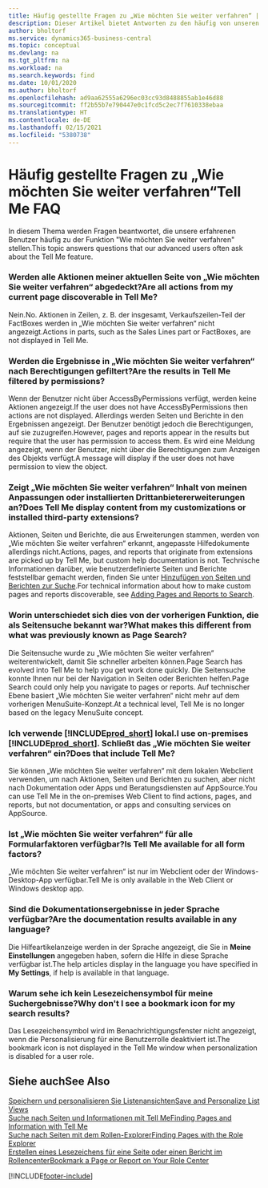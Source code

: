 ```yaml
---
title: Häufig gestellte Fragen zu „Wie möchten Sie weiter verfahren“ | Microsoft Docs
description: Dieser Artikel bietet Antworten zu den häufig von unseren Partner und Debitoren über „Wie möchten Sie weiter verfahren“ gestellten Fragen.
author: bholtorf
ms.service: dynamics365-business-central
ms.topic: conceptual
ms.devlang: na
ms.tgt_pltfrm: na
ms.workload: na
ms.search.keywords: find
ms.date: 10/01/2020
ms.author: bholtorf
ms.openlocfilehash: ad9aa62555a6296ec03cc93d8488855ab1e46d88
ms.sourcegitcommit: ff2b55b7e790447e0c1fcd5c2ec7f7610338ebaa
ms.translationtype: HT
ms.contentlocale: de-DE
ms.lasthandoff: 02/15/2021
ms.locfileid: "5380738"
---
```

# <a name="tell-me-faq"></a><span data-ttu-id="a157b-103">Häufig gestellte Fragen zu „Wie möchten Sie weiter verfahren“</span><span class="sxs-lookup"><span data-stu-id="a157b-103">Tell Me FAQ</span></span>
<span data-ttu-id="a157b-104">In diesem Thema werden Fragen beantwortet, die unsere erfahrenen Benutzer häufig zu der Funktion "Wie möchten Sie weiter verfahren" stellen.</span><span class="sxs-lookup"><span data-stu-id="a157b-104">This topic answers questions that our advanced users often ask about the Tell Me feature.</span></span>

### <a name="are-all-actions-from-my-current-page-discoverable-in-tell-me"></a><span data-ttu-id="a157b-105">Werden alle Aktionen meiner aktuellen Seite von „Wie möchten Sie weiter verfahren“ abgedeckt?</span><span class="sxs-lookup"><span data-stu-id="a157b-105">Are all actions from my current page discoverable in Tell Me?</span></span>
<span data-ttu-id="a157b-106">Nein.</span><span class="sxs-lookup"><span data-stu-id="a157b-106">No.</span></span> <span data-ttu-id="a157b-107">Aktionen in Zeilen, z. B. der insgesamt, Verkaufszeilen-Teil der FactBoxes werden in „Wie möchten Sie weiter verfahren“ nicht angezeigt.</span><span class="sxs-lookup"><span data-stu-id="a157b-107">Actions in parts, such as the Sales Lines part or FactBoxes, are not displayed in Tell Me.</span></span>

### <a name="are-the-results-in-tell-me-filtered-by-permissions"></a><span data-ttu-id="a157b-108">Werden die Ergebnisse in „Wie möchten Sie weiter verfahren“ nach Berechtigungen gefiltert?</span><span class="sxs-lookup"><span data-stu-id="a157b-108">Are the results in Tell Me filtered by permissions?</span></span>
<span data-ttu-id="a157b-109">Wenn der Benutzer nicht über AccessByPermissions verfügt, werden keine Aktionen angezeigt.</span><span class="sxs-lookup"><span data-stu-id="a157b-109">If the user does not have AccessByPermissions then actions are not displayed.</span></span> <span data-ttu-id="a157b-110">Allerdings werden Seiten und Berichte in den Ergebnissen angezeigt. Der Benutzer benötigt jedoch die Berechtigungen, auf sie zuzugreifen.</span><span class="sxs-lookup"><span data-stu-id="a157b-110">However, pages and reports appear in the results but require that the user has permission to access them.</span></span> <span data-ttu-id="a157b-111">Es wird eine Meldung angezeigt, wenn der Benutzer, nicht über die Berechtigungen zum Anzeigen des Objekts verfügt.</span><span class="sxs-lookup"><span data-stu-id="a157b-111">A message will display if the user does not have permission to view the object.</span></span>

### <a name="does-tell-me-display-content-from-my-customizations-or-installed-third-party-extensions"></a><span data-ttu-id="a157b-112">Zeigt „Wie möchten Sie weiter verfahren“ Inhalt von meinen Anpassungen oder installierten Drittanbietererweiterungen an?</span><span class="sxs-lookup"><span data-stu-id="a157b-112">Does Tell Me display content from my customizations or installed third-party extensions?</span></span>
<span data-ttu-id="a157b-113">Aktionen, Seiten und Berichte, die aus Erweiterungen stammen, werden von „Wie möchten Sie weiter verfahren“ erkannt, angepasste Hilfedokumente allerdings nicht.</span><span class="sxs-lookup"><span data-stu-id="a157b-113">Actions, pages, and reports that originate from extensions are picked up by Tell Me, but custom help documentation is not.</span></span> <span data-ttu-id="a157b-114">Technische Informationen darüber, wie benutzerdefinierte Seiten und Berichte feststellbar gemacht werden, finden Sie unter [Hinzufügen von Seiten und Berichten zur Suche](/dynamics365/business-central/dev-itpro/developer/devenv-al-menusuite-functionality).</span><span class="sxs-lookup"><span data-stu-id="a157b-114">For technical information about how to make custom pages and reports discoverable, see [Adding Pages and Reports to Search](/dynamics365/business-central/dev-itpro/developer/devenv-al-menusuite-functionality).</span></span>

### <a name="what-makes-this-different-from-what-was-previously-known-as-page-search"></a><span data-ttu-id="a157b-115">Worin unterschiedet sich dies von der vorherigen Funktion, die als Seitensuche bekannt war?</span><span class="sxs-lookup"><span data-stu-id="a157b-115">What makes this different from what was previously known as Page Search?</span></span>
<span data-ttu-id="a157b-116">Die Seitensuche wurde zu „Wie möchten Sie weiter verfahren“ weiterentwickelt, damit Sie schneller arbeiten können.</span><span class="sxs-lookup"><span data-stu-id="a157b-116">Page Search has evolved into Tell Me to help you get work done quickly.</span></span> <span data-ttu-id="a157b-117">Die Seitensuche konnte Ihnen nur bei der Navigation in Seiten oder Berichten helfen.</span><span class="sxs-lookup"><span data-stu-id="a157b-117">Page Search could only help you navigate to pages or reports.</span></span> <span data-ttu-id="a157b-118">Auf technischer Ebene basiert „Wie möchten Sie weiter verfahren“ nicht mehr auf dem vorherigen MenuSuite-Konzept.</span><span class="sxs-lookup"><span data-stu-id="a157b-118">At a technical level, Tell Me is no longer based on the legacy MenuSuite concept.</span></span>

### <a name="i-use-on-premises-prod_short-does-that-include-tell-me"></a><span data-ttu-id="a157b-119">Ich verwende [!INCLUDE[prod_short](includes/prod_short.md)] lokal.</span><span class="sxs-lookup"><span data-stu-id="a157b-119">I use on-premises [!INCLUDE[prod_short](includes/prod_short.md)].</span></span> <span data-ttu-id="a157b-120">Schließt das „Wie möchten Sie weiter verfahren“ ein?</span><span class="sxs-lookup"><span data-stu-id="a157b-120">Does that include Tell Me?</span></span>
<span data-ttu-id="a157b-121">Sie können „Wie möchten Sie weiter verfahren“ mit dem lokalen Webclient verwenden, um nach Aktionen, Seiten und Berichten zu suchen, aber nicht nach Dokumentation oder Apps und Beratungsdiensten auf AppSource.</span><span class="sxs-lookup"><span data-stu-id="a157b-121">You can use Tell Me in the on-premises Web Client to find actions, pages, and reports, but not documentation, or apps and consulting services on AppSource.</span></span>

### <a name="is-tell-me-available-for-all-form-factors"></a><span data-ttu-id="a157b-122">Ist „Wie möchten Sie weiter verfahren“ für alle Formularfaktoren verfügbar?</span><span class="sxs-lookup"><span data-stu-id="a157b-122">Is Tell Me available for all form factors?</span></span>
<span data-ttu-id="a157b-123">„Wie möchten Sie weiter verfahren“ ist nur im Webclient oder der Windows-Desktop-App verfügbar.</span><span class="sxs-lookup"><span data-stu-id="a157b-123">Tell Me is only available in the Web Client or Windows desktop app.</span></span>

### <a name="are-the-documentation-results-available-in-any-language"></a><span data-ttu-id="a157b-124">Sind die Dokumentationsergebnisse in jeder Sprache verfügbar?</span><span class="sxs-lookup"><span data-stu-id="a157b-124">Are the documentation results available in any language?</span></span>
<span data-ttu-id="a157b-125">Die Hilfeartikelanzeige werden in der Sprache angezeigt, die Sie in **Meine Einstellungen** angegeben haben, sofern die Hilfe in diese Sprache verfügbar ist.</span><span class="sxs-lookup"><span data-stu-id="a157b-125">The help articles display in the language you have specified in **My Settings**, if help is available in that language.</span></span>

### <a name="why-dont-i-see-a-bookmark-icon-for-my-search-results"></a><span data-ttu-id="a157b-126">Warum sehe ich kein Lesezeichensymbol für meine Suchergebnisse?</span><span class="sxs-lookup"><span data-stu-id="a157b-126">Why don't I see a bookmark icon for my search results?</span></span>
<span data-ttu-id="a157b-127">Das Lesezeichensymbol wird im Benachrichtigungsfenster nicht angezeigt, wenn die Personalisierung für eine Benutzerrolle deaktiviert ist.</span><span class="sxs-lookup"><span data-stu-id="a157b-127">The bookmark icon is not displayed in the Tell Me window when personalization is disabled for a user role.</span></span>


## <a name="see-also"></a><span data-ttu-id="a157b-128">Siehe auch</span><span class="sxs-lookup"><span data-stu-id="a157b-128">See Also</span></span>  
[<span data-ttu-id="a157b-129">Speichern und personalisieren Sie Listenansichten</span><span class="sxs-lookup"><span data-stu-id="a157b-129">Save and Personalize List Views</span></span>](ui-views.md)  
[<span data-ttu-id="a157b-130">Suche nach Seiten und Informationen mit Tell Me</span><span class="sxs-lookup"><span data-stu-id="a157b-130">Finding Pages and Information with Tell Me</span></span>](ui-search.md)  
[<span data-ttu-id="a157b-131">Suche nach Seiten mit dem Rollen-Explorer</span><span class="sxs-lookup"><span data-stu-id="a157b-131">Finding Pages with the Role Explorer</span></span>](ui-role-explorer.md)  
[<span data-ttu-id="a157b-132">Erstellen eines Lesezeichens für eine Seite oder einen Bericht im Rollencenter</span><span class="sxs-lookup"><span data-stu-id="a157b-132">Bookmark a Page or Report on Your Role Center</span></span>](ui-bookmarks.md)


[!INCLUDE[footer-include](includes/footer-banner.md)]